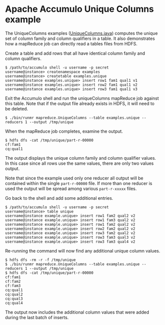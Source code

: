 <!--
Licensed to the Apache Software Foundation (ASF) under one or more
contributor license agreements.  See the NOTICE file distributed with
this work for additional information regarding copyright ownership.
The ASF licenses this file to You under the Apache License, Version 2.0
(the "License"); you may not use this file except in compliance with
the License.  You may obtain a copy of the License at

    http://www.apache.org/licenses/LICENSE-2.0

Unless required by applicable law or agreed to in writing, software
distributed under the License is distributed on an "AS IS" BASIS,
WITHOUT WARRANTIES OR CONDITIONS OF ANY KIND, either express or implied.
See the License for the specific language governing permissions and
limitations under the License.
-->
# Apache Accumulo Unique Columns example

The UniqueColumns examples ([UniqueColumns.java]) computes the unique set
of column family and column qualifiers in a table. It also demonstrates
how a mapReduce job can directly read a tables files from HDFS.

Create a table and add rows that all have identical column family and column
qualifiers.

```
$ /path/to/accumulo shell -u username -p secret
username@instance> createnamespace examples
username@instance> createtable examples.unique
username@instance examples.unique> insert row1 fam1 qual1 v1
username@instance examples.unique> insert row2 fam1 qual1 v2
username@instance examples.unique> insert row3 fam1 qual1 v3
```

Exit the Accumulo shell and run the uniqueColumns mapReduce job against
this table. Note that if the output file already exists in HDFS, it will
need to be deleted.

```
$ ./bin/runmr mapreduce.UniqueColumns --table examples.unique --reducers 1 --output /tmp/unique
```

When the mapReduce job completes, examine the output.

```
$ hdfs dfs -cat /tmp/unique/part-r-00000
cf:fam1
cq:qual1
```

The output displays the unique column family and column qualifier values. In
this case since all rows use the same values, there are only two values output.

Note that since the example used only one reducer all output will be contained
within the single `part-r-00000` file. If more than one reducer is used the output
will be spread among various `part-r-xxxxx` files.

Go back to the shell and add some additional entries.

```text
$ /path/to/accumulo shell -u username -p secret
username@instance> table unique
username@instance example.unique> insert row1 fam2 qual2 v2
username@instance example.unique> insert row1 fam3 qual2 v2
username@instance example.unique> insert row1 fam2 qual2 v2
username@instance example.unique> insert row2 fam2 qual2 v2
username@instance example.unique> insert row3 fam2 qual2 v2
username@instance example.unique> insert row3 fam3 qual3 v2
username@instance example.unique> insert row3 fam3 qual4 v2
```

Re-running the command will now find any additional unique column values.

```text
$ hdfs dfs -rm -r -f /tmp/unique
$ ./bin/runmr mapreduce.UniqueColumns --table examples.unique --reducers 1 --output /tmp/unique 
$ hdfs dfs -cat /tmp/unique/part-r-00000
cf:fam1
cf:fam2
cf:fam3
cq:qual1
cq:qual2
cq:qual3
cq:qual4
```

The output now includes the additional column values that were added during the last batch of inserts.


[UniqueColumns.java]: ../src/main/java/org/apache/accumulo/examples/mapreduce/UniqueColumns.java
